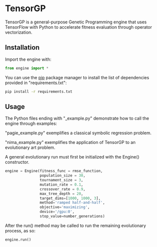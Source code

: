 # TensorGP

TensorGP is a general-purpose Genetic Programming engine that uses TensorFlow with Python to accelerate fitness evaluation through operator vectorization.

## Installation

Import the engine with:

```python
from engine import *
```

You can use the [pip](https://pip.pypa.io/en/stable/) package manager to install the list of dependencies provided in "requirements.txt":
```bash
pip install -r requirements.txt
```

## Usage

The Python files ending with "_example.py" demonstrate how to call the engine through examples:

"pagie_example.py" exemplifies a classical symbolic regression problem.

"nima_example.py" exemplifies the application of TensorGP to an evolutionary art problem.

A general evolutionary run must first be initialized with the Engine() constructor.
```python
engine = Engine(fitness_func = rmse_function,
                population_size = 30,
                tournament_size = 3,
                mutation_rate = 0.1,
                crossover_rate = 0.9,
                max_tree_depth = 20,
                target_dims=[1000, 1000, 3],
                method='ramped half-and-half',
                objective='maximizing',
                device='/gpu:0',
                stop_value=number_generations)
```


After the run() method may be called to run the remaining evolutionary process, as so:

```python
engine.run()

```

